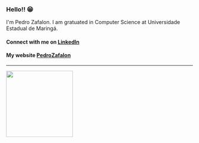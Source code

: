 ### Hello!! 😁

I'm Pedro Zafalon. I am gratuated in Computer Science at Universidade Estadual de Maringá.

#### Connect with me on [LinkedIn][linkedin]
#### My website [PedroZafalon][PedroZafalon]
---
<div>
  <a href="https://github.com/ranofrolds">
  <img height="180em" src="https://github-readme-stats.vercel.app/api/top-langs/?username=ranofrolds&layout=compact&langs_count=7&theme=tokyonight"/>
</div>


[linkedin]: https://www.linkedin.com/in/pedro-zafalon/
[PedroZafalon]:https://pedrozafalon.com.br
